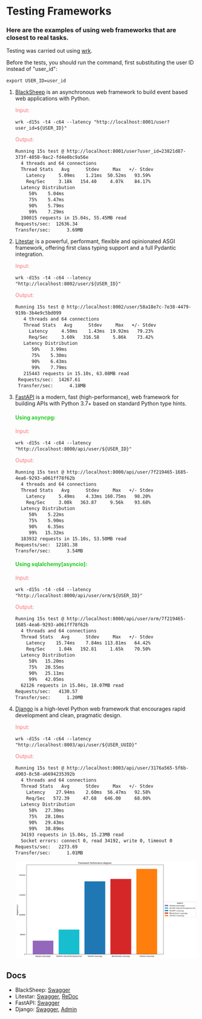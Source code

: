 # Testing Frameworks

### Here are the examples of using web frameworks that are closest to real tasks.

Testing was carried out using [wrk](https://github.com/wg/wrk).

Before the tests, you should run the command, first substituting the user ID instead of "user_id":

```shell
export USER_ID=user_id
```

1. [BlackSheep](https://github.com/Neoteroi/BlackSheep) is an asynchronous web framework to build event based web
   applications with Python.

   <span style="color: #FF7276" >Input:<span/>

   ```shell
   wrk -d15s -t4 -c64 --latency "http://localhost:8001/user?user_id=${USER_ID}"
   ```

   <span style="color: #FF7276" >Output:<span/>

   ```text
   Running 15s test @ http://localhost:8001/user?user_id=23821d87-373f-4050-9ac2-fd4e0bc9a56e
     4 threads and 64 connections
     Thread Stats   Avg      Stdev     Max   +/- Stdev
       Latency     5.09ms    1.21ms  50.52ms   93.59%
       Req/Sec     3.18k   154.40     4.07k    84.17%
     Latency Distribution
        50%    5.04ms
        75%    5.47ms
        90%    5.79ms
        99%    7.29ms
     190015 requests in 15.04s, 55.45MB read
   Requests/sec:  12636.34
   Transfer/sec:      3.69MB
   ```
2. [Litestar](https://github.com/litestar-org/litestar) is a powerful, performant, flexible and opinionated ASGI
   framework, offering first class typing support and a full Pydantic integration.

   <span style="color: #FF7276" >Input:<span/>

   ```shell
   wrk -d15s -t4 -c64 --latency "http://localhost:8002/user/${USER_ID}"
   ```

   <span style="color: #FF7276" >Output:<span/>

   ```text
   Running 15s test @ http://localhost:8002/user/58a18e7c-7e38-4479-919b-3b4e9c5bd099
      4 threads and 64 connections
      Thread Stats   Avg      Stdev     Max   +/- Stdev
        Latency     4.50ms    1.43ms  19.92ms   79.23%
        Req/Sec     3.60k   316.58     5.86k    73.42%
      Latency Distribution
         50%    3.99ms
         75%    5.30ms
         90%    6.43ms
         99%    7.79ms
      215443 requests in 15.10s, 63.08MB read
    Requests/sec:  14267.61
    Transfer/sec:      4.18MB
   ```
3. [FastAPI](https://github.com/tiangolo/fastapi) is a modern, fast (high-performance), web framework for building APIs
   with Python 3.7+ based on standard Python type hints.

   #### <span style="color: #23CC20" >Using asyncpg:<span/>

   <span style="color: #FF7276" >Input:<span/>

   ```shell
   wrk -d15s -t4 -c64 --latency "http://localhost:8000/api/user/${USER_ID}"
   ```

   <span style="color: #FF7276" >Output:<span/>

   ```text
   Running 15s test @ http://localhost:8000/api/user/7f219465-1685-4ea6-9293-a061ff78f62b
     4 threads and 64 connections
     Thread Stats   Avg      Stdev     Max   +/- Stdev
       Latency     5.49ms    4.33ms 160.75ms   98.20%
       Req/Sec     3.08k   363.87     9.56k    93.68%
     Latency Distribution
        50%    5.22ms
        75%    5.90ms
        90%    6.35ms
        99%   15.32ms
     183932 requests in 15.10s, 53.50MB read
   Requests/sec:  12181.38
   Transfer/sec:      3.54MB
   ```
   #### <span style="color: #23CC20" >Using sqlalchemy[asyncio]:<span/>

   <span style="color: #FF7276" >Input:<span/>

   ```shell
   wrk -d15s -t4 -c64 --latency "http://localhost:8000/api/user/orm/${USER_ID}"
   ```

   <span style="color: #FF7276" >Output:<span/>
   ```text
   Running 15s test @ http://localhost:8000/api/user/orm/7f219465-1685-4ea6-9293-a061ff78f62b
     4 threads and 64 connections
     Thread Stats   Avg      Stdev     Max   +/- Stdev
       Latency    15.74ms    7.84ms 113.81ms   64.42%
       Req/Sec     1.04k   192.81     1.65k    70.50%
     Latency Distribution
        50%   15.20ms
        75%   20.55ms
        90%   25.11ms
        99%   42.05ms
     62126 requests in 15.04s, 18.07MB read
   Requests/sec:   4130.57
   Transfer/sec:      1.20MB
   ```
4. [Django](https://github.com/django/django) is a high-level Python web framework that encourages rapid development
   and clean, pragmatic design.

   <span style="color: #FF7276" >Input:<span/>

   ```shell
   wrk -d15s -t4 -c64 --latency "http://localhost:8003/api/user/${USER_UUID}"
   ```
   
   <span style="color: #FF7276" >Output:<span/>

   ```text
   Running 15s test @ http://localhost:8003/api/user/3176a565-5f6b-4903-8c58-a6694235392b
     4 threads and 64 connections
     Thread Stats   Avg      Stdev     Max   +/- Stdev
       Latency    27.94ms    2.60ms  56.47ms   92.58%
       Req/Sec   572.39     47.68   646.00     68.00%
     Latency Distribution
        50%   27.30ms
        75%   28.10ms
        90%   29.43ms
        99%   38.89ms
     34193 requests in 15.04s, 15.23MB read
     Socket errors: connect 0, read 34192, write 0, timeout 0
   Requests/sec:   2273.69
   Transfer/sec:      1.01MB
   ```
   
   <img src="./diagram.png" alt="diagram" />

## Docs

* BlackSheep: [Swagger](http://localhost:8001/docs#/)
* Litestar: [Swagger](http://localhost:8002/schema/swagger#/), [ReDoc](http://localhost:8002/schema/redoc#/)
* FastAPI: [Swagger](http://localhost:8000/api/openapi#/)
* Django: [Swagger](http://localhost/api/docs/#/), [Admin](http://localhost/admin/)
